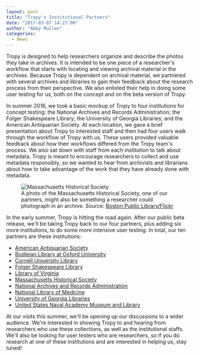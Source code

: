 ```yaml
---
layout: post
title: "Tropy's Institutional Partners"
date: "2017-03-07 14:27:00"
author: "Abby Mullen"
categories:
  - News
---
```


Tropy is designed to help researchers organize and describe the photos they take in archives. It is intended to be one piece of a researcher's workflow that starts with locating and viewing archival material in the archives. Because Tropy is dependent on archival material, we partnered with several archives and libraries to gain their feedback about the research process from their perspective. We also enlisted their help in doing some user testing for us, both on the concept and on the beta version of Tropy.



In summer 2016, we took a basic mockup of Tropy to four institutions for concept testing: the National Archives and Records Administration; the Folger Shakespeare Library; the University of Georgia Libraries; and the American Antiquarian Society. At each location, we gave a brief presentation about Tropy to interested staff and then had four users walk through the workflow of Tropy with us. These users provided valuable feedback about how their workflows differed from the Tropy team's process. We also sat down with staff from each institution to talk about metadata. Tropy is meant to encourage researchers to collect and use metadata responsibly, so we wanted to hear from archivists and librarians about how to take advantage of the work that they have already done with metadata.

<figure><img src="https://c1.staticflickr.com/6/5271/5912764039_c7c4581e2d_b.jpg" alt="Massachusetts Historical Society"><figcaption>A photo of the Massachusetts Historical Society, one of our partners, might also be something a researcher could photograph in an archive. Source: <a href="https://www.flickr.com/photos/boston_public_library/">Boston Public Library/Flickr</a></figcaption></figure>

In the early summer, Tropy is hitting the road again. After our public beta release, we'll be taking Tropy back to our four partners, plus adding six more institutions, to do some more intensive user testing. In total, our ten partners are these institutions:

- [American Antiquarian Society](http://www.americanantiquarian.org/)
- [Bodleian Library at Oxford University](http://www.bodleian.ox.ac.uk/)
- [Cornell University Library](https://www.library.cornell.edu/)
- [Folger Shakespeare Library](http://www.folger.edu/)
- [Library of Virginia](http://www.lva.virginia.gov/)
- [Massachusetts Historical Society](https://www.masshist.org/)
- [National Archives and Records Administration](https://www.archives.gov/)
- [National Library of Medicine](https://www.nlm.nih.gov/)
- [University of Georgia Libraries](http://www.libs.uga.edu/)
- [United States Naval Academy Museum and Library](https://www.usna.edu/Museum/)

At our visits this summer, we'll be opening up our discussions to a wider audience. We're interested in showing Tropy to and hearing from researchers who use these collections, as well as the institutional staffs. We'll also be looking for user testers who are researchers, so if you do research at one of these institutions and are interested in helping us, stay tuned!
